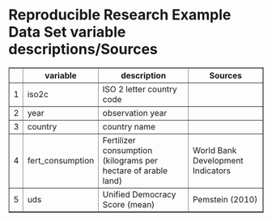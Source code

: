 # Reproducible Research Example Data Set variable descriptions/Sources 
 <!-- html table generated in R 3.5.2 by xtable 1.8-3 package -->
<!-- Sat Dec 29 15:19:19 2018 -->
<table border=1>
<tr> <th>  </th> <th> variable </th> <th> description </th> <th> Sources </th>  </tr>
  <tr> <td align="right"> 1 </td> <td> iso2c </td> <td> ISO 2 letter country code </td> <td>  </td> </tr>
  <tr> <td align="right"> 2 </td> <td> year </td> <td> observation year </td> <td>  </td> </tr>
  <tr> <td align="right"> 3 </td> <td> country </td> <td> country name </td> <td>  </td> </tr>
  <tr> <td align="right"> 4 </td> <td> fert_consumption </td> <td> Fertilizer consumption (kilograms per hectare of arable land) </td> <td> World Bank Development Indicators </td> </tr>
  <tr> <td align="right"> 5 </td> <td> uds </td> <td> Unified Democracy Score (mean) </td> <td> Pemstein (2010) </td> </tr>
   </table>
